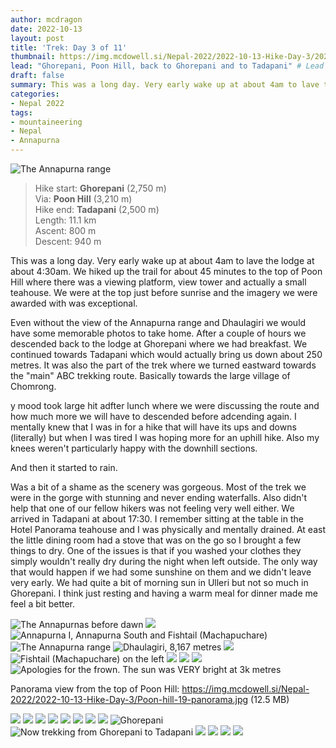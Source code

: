 ```yaml
---
author: mcdragon
date: 2022-10-13
layout: post
title: 'Trek: Day 3 of 11'
thumbnail: https://img.mcdowell.si/Nepal-2022/2022-10-13-Hike-Day-3/2022-10-13-Hike-Day-3_680x680.jpg
lead: "Ghorepani, Poon Hill, back to Ghorepani and to Tadapani" # Lead text
draft: false
summary: This was a long day. Very early wake up at about 4am to lave the lodge at about 4:30am. We hiked up the trail for about 45 minutes to the top of Poon Hill where there was a viewing platform, view tower and actually a small teahouse. We were at the top just before sunrise and the imagery we were awarded with was exceptional. 
categories:
- Nepal 2022
tags:
- mountaineering
- Nepal
- Annapurna
---
```

![The Annapurna range](https://img.mcdowell.si/Nepal-2022/2022-10-13-Hike-Day-3/Poon-hill-4.jpg "Annapurna I (8,091 m), Annapurna South (7,219 m) and Hiunchuli (6,441 m)")

>Hike start: **Ghorepani** (2,750 m)  
>Via: **Poon Hill** (3,210 m)  
>Hike end: **Tadapani** (2,500 m)  
>Length: 11.1 km  
>Ascent: 800 m  
>Descent: 940 m  

This was a long day. Very early wake up at about 4am to lave the lodge at about 4:30am. We hiked up the trail for about 45 minutes to the top of Poon Hill where there was a viewing platform, view tower and actually a small teahouse. We were at the top just before sunrise and the imagery we were awarded with was exceptional. 

Even without the view of the Annapurna range and Dhaulagiri we would have some memorable photos to take home. After a couple of hours we descended back to the lodge at Ghorepani where we had breakfast. We continued towards Tadapani which would actually bring us down about 250 metres. It was also the part of the trek where we turned eastward towards the "main" ABC trekking route. Basically towards the large village of Chomrong. 

y mood took large hit adfter lunch where we were discussing the route and how much more we will have to descended before adcending again. I mentally knew that I was in for a hike that will have its ups and downs (literally) but when I was tired I was hoping more for an uphill hike. Also my knees weren't particularly happy with the downhill sections.  

And then it started to rain.  

Was a bit of a shame as the scenery was gorgeous. Most of the trek we were in the gorge with stunning and never ending waterfalls. Also didn't help that one of our fellow hikers was not feeling very well either. 
We arrived in Tadapani at about 17:30. I remember sitting at the table in the Hotel Panorama teahouse and I was physically and mentally drained. At east the little dining room had a stove that was on the go so I brought a few things to dry. One of the issues is that if you washed your clothes they simply wouldn't really dry during the night when left outside. The only way that would happen if we had some sunshine on them and we didn't leave very early. We had quite a bit of morning sun in Ulleri but not so much in Ghorepani.
I think just resting and having a warm meal for dinner made me feel a bit better. 

![The Annapurnas before dawn](https://img.mcdowell.si/Nepal-2022/2022-10-13-Hike-Day-3/Poon-hill-1.jpg "The Annapurnas before dawn")
![](https://img.mcdowell.si/Nepal-2022/2022-10-13-Hike-Day-3/Poon-hill-2.jpg "")
![Annapurna I, Annapurna South and Fishtail (Machapuchare)](https://img.mcdowell.si/Nepal-2022/2022-10-13-Hike-Day-3/Poon-hill-3.jpg "Annapurna I, Annapurna South and Fishtail (Machapuchare)")
![The Annapurna range](https://img.mcdowell.si/Nepal-2022/2022-10-13-Hike-Day-3/Poon-hill-4.jpg "Annapurna I (8,091 m), Annapurna South (7,219 m) and Hiunchuli (6,441 m)")
![Dhaulagiri, 8,167 metres](https://img.mcdowell.si/Nepal-2022/2022-10-13-Hike-Day-3/Poon-hill-5.jpg "Dhaulagiri, 8,167 metres")
![](https://img.mcdowell.si/Nepal-2022/2022-10-13-Hike-Day-3/Poon-hill-6.jpg "")
![Fishtail (Machapuchare) on the left](https://img.mcdowell.si/Nepal-2022/2022-10-13-Hike-Day-3/Poon-hill-8.jpg "Fishtail (Machapuchare) on the left")
![](https://img.mcdowell.si/Nepal-2022/2022-10-13-Hike-Day-3/Poon-hill-9.jpg "")
![](https://img.mcdowell.si/Nepal-2022/2022-10-13-Hike-Day-3/Poon-hill-10.jpg "")
![](https://img.mcdowell.si/Nepal-2022/2022-10-13-Hike-Day-3/Poon-hill-11.jpg "")
![Apologies for the frown. The sun was VERY bright at 3k metres](https://img.mcdowell.si/Nepal-2022/2022-10-13-Hike-Day-3/Poon-hill-13.jpg "Apologies for the frown. The sun was VERY bright at 3k metres")

Panorama view from the top of Poon Hill: https://img.mcdowell.si/Nepal-2022/2022-10-13-Hike-Day-3/Poon-hill-19-panorama.jpg (12.5 MB)

![](https://img.mcdowell.si/Nepal-2022/2022-10-13-Hike-Day-3/Poon-hill-14.jpg "")
![](https://img.mcdowell.si/Nepal-2022/2022-10-13-Hike-Day-3/Poon-hill-15.jpg "")
![](https://img.mcdowell.si/Nepal-2022/2022-10-13-Hike-Day-3/Poon-hill-16.jpg "")
![](https://img.mcdowell.si/Nepal-2022/2022-10-13-Hike-Day-3/Poon-hill-17.jpg "")
![](https://img.mcdowell.si/Nepal-2022/2022-10-13-Hike-Day-3/Poon-hill-18.jpg "")
![](https://img.mcdowell.si/Nepal-2022/2022-10-13-Hike-Day-3/Poon-hill-19.jpg "")
![](https://img.mcdowell.si/Nepal-2022/2022-10-13-Hike-Day-3/Poon-hill-20.jpg "")
![](https://img.mcdowell.si/Nepal-2022/2022-10-13-Hike-Day-3/Poon-hill-21.jpg "")
![Ghorepani](https://img.mcdowell.si/Nepal-2022/2022-10-13-Hike-Day-3/Poon-hill-22.jpg "Back in Ghorepani. You can see Poon hill on the left")
![](https://img.mcdowell.si/Nepal-2022/2022-10-13-Hike-Day-3/Poon-hill-23.jpg "Now trekking from Ghorepani to Tadapani")
![](https://img.mcdowell.si/Nepal-2022/2022-10-13-Hike-Day-3/Poon-hill-24.jpg "")
![](https://img.mcdowell.si/Nepal-2022/2022-10-13-Hike-Day-3/Poon-hill-25.jpg "")
![](https://img.mcdowell.si/Nepal-2022/2022-10-13-Hike-Day-3/Himalayan-landscape-1.jpg "")
![](https://img.mcdowell.si/Nepal-2022/2022-10-13-Hike-Day-3/Himalayan-landscape-2.jpg "")